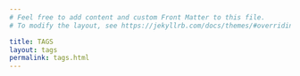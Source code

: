 ```yaml
---
# Feel free to add content and custom Front Matter to this file.
# To modify the layout, see https://jekyllrb.com/docs/themes/#overriding-theme-defaults

title: TAGS
layout: tags
permalink: tags.html
---
```

